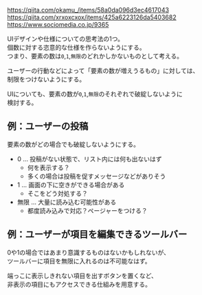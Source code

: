 https://qiita.com/okamu_/items/58a0da096d3ec4617043  
https://qiita.com/xrxoxcxox/items/425a6223126da5403682  
https://www.sociomedia.co.jp/9365

UIデザインや仕様についての思考法の1つ。  
個数に対する恣意的な仕様を作らないようにする。  
つまり、要素の数は`0`,`1`,`無限`のどれかしかないものとして考える。

ユーザーの行動などによって「要素の数が増えうるもの」に対しては、  
制限をつけないようにする。

UIについても、要素の数が`0`,`1`,`無限`のそれぞれで破綻しないように  
検討する。

## 例：ユーザーの投稿
要素の数がどの場合でも破綻しないようにする。

* 0 ... 投稿がない状態で、リスト内には何も出ないはず
	- 何を表示する？
	- 多くの場合は投稿を促すメッセージなどがありそう
* 1 ... 画面の下に空きができる場合がある
	- そこをどう対処する？
* 無限 ... 大量に読み込む可能性がある
	- 都度読み込みで対応？ページャーをつける？

## 例：ユーザーが項目を編集できるツールバー
0や1の場合ではあまり意識するものはないかもしれないが、  
ツールバーに項目を無限に入れるのは不可能なはず。

端っこに表示しきれない項目を出すボタンを置くなど、  
非表示の項目にもアクセスできる仕組みを用意する。